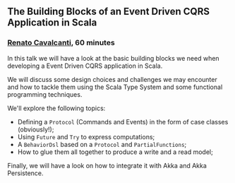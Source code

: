 ## The Building Blocks of an Event Driven CQRS Application in Scala

### [Renato Cavalcanti](https://twitter.com/renatocaval), 60 minutes

In this talk we will have a look at the basic building blocks we need when developing a Event Driven CQRS application in Scala.

We will discuss some design choices and challenges we may encounter and how to tackle them using the Scala Type System and some functional programming techniques. 

We'll explore the following topics: 
 - Defining a `Protocol` (Commands and Events) in the form of case classes (obviously!);
 - Using `Future` and `Try` to express computations;
 - A `BehaviorDsl` based on a `Protocol` and `PartialFunctions`;
 - How to glue them all together to produce a write and a read model;

Finally, we will have a look on how to integrate it with Akka and Akka Persistence.
